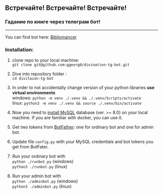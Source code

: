 ## Встречайте! Встречайте! Встречайте! 
### Гадание по книге через телеграм бот!
---

You can find bot here: [Bibliomancer](https://t.me/bookdivbot)

### Installation:

1. clone repo to your local machine:\
`git clone git@github.com:ggeorg0/divination-tg-bot.git`

2. Dive into repository folder :\
`cd divitaion-tg-bot`

3. In order to not accidentally change version of your python libraries **use virtual environments**\
windows: `python -m venv ./.venv && ./.venv/Scripts/activate`\
linux: `python3 -m venv ./.venv && source ./.venv/bin/activate`

4. Now you need to [install MySQL](https://dev.mysql.com/doc/refman/8.0/en/installing.html) database (ver. >= 8.0) on your local machine. If you are familiar with docker, you can use it.

5. Get two tokens from [BotFather](https://t.me/botfather): one for ordinary bot and one for admin bot.

6. Update file `config.py` with your MySQL credentials and bot tokens you get from BotFater.

7. Run your ordinary bot with\
`python ./runbot.py` (windows)\
`python3 ./runbot.py` (linux)

8. Run your admin bot with\
`python ./adminbot.py` (windows)\
`python3 ./adminbot.py` (linux)

